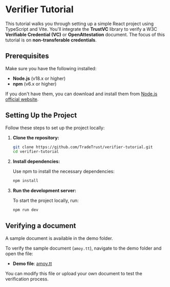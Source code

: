 # Verifier Tutorial

This tutorial walks you through setting up a simple React project using TypeScript and Vite. You'll integrate the **TrustVC** library to verify a W3C **Verifiable Credential (VC)** or **OpenAttestation** document. The focus of this tutorial is on **non-transferable credentials**.

## Prerequisites

Make sure you have the following installed:
- **Node.js** (v18.x or higher)
- **npm** (v6.x or higher)

If you don't have them, you can download and install them from [Node.js official website](https://nodejs.org/).

## Setting Up the Project

Follow these steps to set up the project locally:

1. **Clone the repository:**

   ```bash
   git clone https://github.com/TradeTrust/verifier-tutorial.git
   cd verifier-tutorial
   ```
   
2. **Install dependencies:**

   Use npm to install the necessary dependencies:

   ```bash
   npm install
   ```

3. **Run the development server:**

   To start the project locally, run:

   ```bash
   npm run dev
   ```
## Verifying a document

A sample document is available in the demo folder.

To verify the sample document (`amoy.tt`), navigate to the demo folder and open the file:

- **Demo file**: [amoy.tt](/demo/amoy.tt)

You can modify this file or upload your own document to test the verification process.
